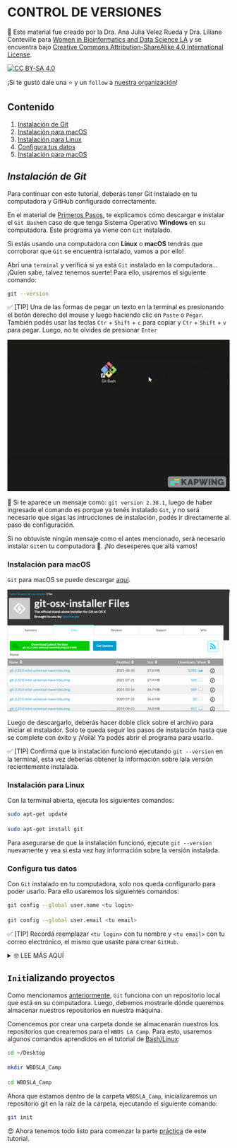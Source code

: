 # CONTROL DE VERSIONES

🚨 Este material fue creado por la Dra. Ana Julia Velez Rueda y Dra. Liliane Conteville para [Women in Bioinformatics and Data Science LA](https://github.com/WomenBioinfoDataScLA/Workshops) y se encuentra bajo 
[Creative Commons Attribution-ShareAlike 4.0 International License][cc-by-sa].

[![CC BY-SA 4.0][cc-by-sa-image]][cc-by-sa]

[cc-by-sa]: http://creativecommons.org/licenses/by-sa/4.0/
[cc-by-sa-image]: https://licensebuttons.net/l/by-sa/4.0/88x31.png
[cc-by-sa-shield]: https://img.shields.io/badge/License-CC%20BY--SA%204.0-lightgrey.svg

¡Si te gustó dale una ⭐ y un `follow` a [nuestra organización](https://github.com/WomenBioinfoDataScLA)!

## Contenido

1. [Instalación de Git](#instalación-de-git)
2. [Instalación para macOS](#instalación-para-linux)
3. [Instalación para Linux](#instalación-para-linux)
4. [Configura tus datos](#configura-tus-datos)
4. [Instalación para macOS](#instalación-para-linux)

## *Instalación de Git*

Para continuar con este tutorial, deberás tener Git instalado en tu computadora y GitHub configurado correctamente.

En el material de [Primeros Pasos](https://github.com/WomenBioinfoDataScLA/WBDSLA_PreCamp_setup/blob/main/%5BES%5DPrimeros_Pasos.md), te explicamos cómo descargar e instalar el `Git Bash`en caso de que tenga Sistema Operativo **Windows** en su computadora. Este programa ya viene con `Git` instalado.

Si estás usando una computadora con **Linux** o **macOS** tendrás que corroborar que `Git` se encuentra isntalado, vamos a por ello! 

Abrí una `terminal` y verificá si ya está `Git` instalado en la computadora... ¡Quien sabe, talvez tenemos suerte! Para ello, usaremos el siguiente comando:

```bash
git --version
```

✅ [TIP] Una de las formas de pegar un texto en la terminal es presionando el botón derecho del mouse y luego haciendo clic en `Paste` o `Pegar`. También podés usar las teclas `Ctr` + `Shift` + `c` para copiar y `Ctr` + `Shift` + `v` para pegar. Luego, no te olvides de presionar `Enter` 


![](https://raw.githubusercontent.com/WomenBioinfoDataScLA/Workshops/master/Git_%26GitHub/assets/git_version.gif)

🚨 Si te aparece un mensaje como: `git version 2.38.1`, luego de haber ingresado el comando es porque ya tenés instalado `Git`, y no será necesario que sigas las intrucciones de instalación, podés ir directamente al paso de configuración.

Si no obtuviste ningún mensaje como el antes mencionado, será necesario instalar `Git`en tu computadora 🥺. ¡No desesperes que allá vamos!

### Instalación para macOS
`Git` para macOS se puede descargar [aquí](https://sourceforge.net/projects/git-osx-installer/files/).

![](https://raw.githubusercontent.com/WomenBioinfoDataScLA/Workshops/master/Git_%26GitHub/assets/git_for_mac.png)

Luego de descargarlo, deberás hacer doble click sobre el archivo para iniciar el instalador. Solo te queda seguir los pasos de instalación hasta que se complete con éxito y ¡Voilà! Ya podés abrir el programa para usarlo.

✅ [TIP] Confirmá que la instalación funcionó ejecutando `git --version` en la terminal, esta vez deberías obtener la información sobre lala versión recientemente instalada.

### Instalación para Linux

Con la terminal abierta, ejecuta los siguientes comandos:

```bash
sudo apt-get update 

sudo apt-get install git
```

Para asegurarse de que la instalación funcionó, ejecute `git --version` nuevamente y vea si esta vez hay información sobre la versión instalada.

### Configura tus datos
Con `Git` instalado en tu computadora, solo nos queda configurarlo para poder usarlo. Para ello usaremos los siguientes comandos:


```bash
git config --global user.name <tu login>

git config --global user.email <tu email>
```

✅ [TIP] Recordá reemplazar `<tu login>` con tu nombre y `<tu email>` con tu correo electrónico, el mismo que usaste para crear `GitHub`.


<details>
  <summary> 🤓 LEE MÁS AQUÍ </summary>
 Podés leer más sobre cómo configurar tu Git [aquí](https://docs.github.com/en/get-started/getting-started-with-git/about-remote-repositories#cloning-with-ssh-urls).

</details>


## `Init`ializando proyectos

Como mencionamos [anteriormente](https://github.com/WomenBioinfoDataScLA/Workshops/blob/master/Git_%26GitHub/%5BES%5D0.Intro.md), `Git` funciona con un repositorio local que está en su computadora. Luego, debemos mostrarle dónde queremos almacenar nuestros repositorios en nuestra máquina.

Comencemos por crear una carpeta donde se almacenarán nuestros los repositorios que crearemos para el `WBDS LA Camp`. Para esto, usaremos algunos comandos aprendidos en el tutorial de [Bash/Linux]():

```bash
cd ~/Desktop

mkdir WBDSLA_Camp

cd WBDSLA_Camp
```

Ahora que estamos dentro de la carpeta `WBDSLA_Camp`, inicializaremos un repositorio git en la raíz de la carpeta, ejecutando el siguiente comando:

```bash
git init
````

😍 Ahora tenemos todo listo para comenzar la parte [práctica](https://github.com/WomenBioinfoDataScLA/Workshops/blob/master/Git_%26GitHub/%5BES%5D2.Practica.md) de este tutorial.
